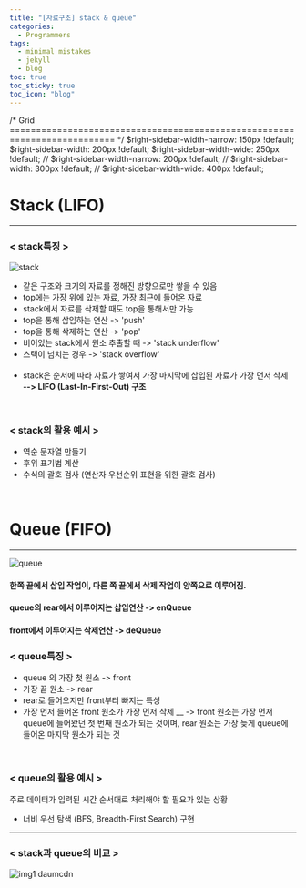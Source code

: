 ```yaml
---
title: "[자료구조] stack & queue"
categories:
  - Programmers
tags:
  - minimal mistakes
  - jekyll
  - blog
toc: true
toc_sticky: true
toc_icon: "blog"
---
```


/*
   Grid
   ========================================================================== */
$right-sidebar-width-narrow: 150px !default;
$right-sidebar-width: 200px !default;
$right-sidebar-width-wide: 250px !default;
// $right-sidebar-width-narrow: 200px !default;
// $right-sidebar-width: 300px !default;
// $right-sidebar-width-wide: 400px !default;


# Stack (LIFO)
*****
### __< stack특징 >__

![stack](https://user-images.githubusercontent.com/90206705/149521899-41f95b57-ed56-4771-91e4-eefdcc1e434e.jpg)

+ 같은 구조와 크기의 자료를 정해진 방향으로만 쌓을 수 있음
+ top에는 가장 위에 있는 자료, 가장 최근에 들어온 자료
+ stack에서 자료를 삭제할 때도 top을 통해서만 가능
+ top을 통해 삽입하는 연산 -> 'push'
+ top을 통해 삭제하는 연산 -> 'pop'
+ 비어있는 stack에서 원소 추출할 때 -> 'stack underflow'
+ 스택이 넘치는 경우 -> 'stack overflow'
<br><br/>
+ stack은 순서에 따라 자료가 쌓여서 가장 마지막에 삽입된 자료가 가장 먼저 삭제 <br/>
__--> LIFO (Last-In-First-Out) 구조__
<br/>

### __< stack의 활용 예시 >__
- 역순 문자열 만들기
- 후위 표기법 계산
- 수식의 괄호 검사 (연산자 우선순위 표현을 위한 괄호 검사)
<br/>

# Queue (FIFO)
*****
![queue](https://user-images.githubusercontent.com/90206705/149521916-e7bf9539-e7d7-4422-a1cf-cead1ccc0e82.jpg)

#### 한쪽 끝에서 삽입 작업이, 다른 쪽 끝에서 삭제 작업이 양쪽으로 이루어짐. <br/>
#### queue의 rear에서 이루어지는 삽입연산 -> enQueue
#### front에서 이루어지는 삭제연산 -> deQueue


### __< queue특징 >__
- queue 의 가장 첫 원소 -> front
- 가장 끝 원소 -> rear
- rear로 들어오지만 front부터 빠지는 특성
- 가장 먼저 들어온 front 원소가 가장 먼저 삭제 
__ -> front 원소는 가장 먼저 queue에 들어왔던 첫 번째 원소가 되는 것이며, rear 원소는 가장 늦게 queue에 들어온 마지막 원소가 되는 것

<br/>

### __< queue의 활용 예시 >__
주로 데이터가 입력된 시간 순서대로 처리해야 할 필요가 있는 상황
- 너비 우선 탐색 (BFS, Breadth-First Search) 구현


********

### < stack과 queue의 비교 >
![img1 daumcdn](https://user-images.githubusercontent.com/90206705/149522118-4df4c75b-5369-432a-9bd4-447995e06d38.png)




